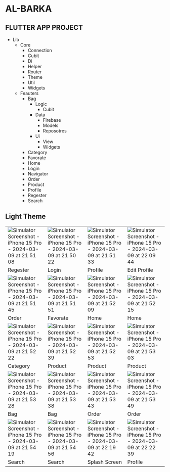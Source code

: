 # AL-BARKA

## FLUTTER APP PROJECT

- Lib
  - Core
      - Connection
      - Cubit
      - Di
      - Helper
      - Router
      - Theme
      - Util
      - Widgets
  - Feauters
      - Bag
          - Logic
              - Cubit
          - Data
              - Firebase
              - Models
              - Reposotres
          - Ui
              - View
              - Widgets
      - Category
      - Favorate
      - Home
      - Login
      - Navigator
      - Order
      - Product
      - Profile
      - Regester
      - Search

## Light Theme

|   |   |   |   |
|---|---|---|---|
| ![Simulator Screenshot - iPhone 15 Pro - 2024-03-09 at 21 51 08](https://github.com/omarheeh/albarka/assets/67519670/ab9a4699-9065-45e3-b91b-303e79099840)  | ![Simulator Screenshot - iPhone 15 Pro - 2024-03-09 at 21 50 22](https://github.com/omarheeh/albarka/assets/67519670/6a17fe18-eaa6-4c13-aed0-950c04c32efd)  | ![Simulator Screenshot - iPhone 15 Pro - 2024-03-09 at 21 51 33](https://github.com/omarheeh/albarka/assets/67519670/a09ef759-2d62-4b59-9ada-57064e28e2b7)  |  ![Simulator Screenshot - iPhone 15 Pro - 2024-03-09 at 22 09 44](https://github.com/omarheeh/albarka/assets/67519670/af993c1f-e8ca-489a-b00a-ac2a61547d11) |
|  Regester |  Login | Profile  |  Edit Profile |
| ![Simulator Screenshot - iPhone 15 Pro - 2024-03-09 at 21 51 45](https://github.com/omarheeh/albarka/assets/67519670/8e42f20b-13cb-4e0d-877f-9ee630b3f3d9)  | ![Simulator Screenshot - iPhone 15 Pro - 2024-03-09 at 21 51 51](https://github.com/omarheeh/albarka/assets/67519670/6dcb4545-916d-42e8-a68a-9ddce9c34cd1)  |  ![Simulator Screenshot - iPhone 15 Pro - 2024-03-09 at 21 52 09](https://github.com/omarheeh/albarka/assets/67519670/6f05d37a-112f-4ccd-91f5-6098373e7906) | ![Simulator Screenshot - iPhone 15 Pro - 2024-03-09 at 21 52 15](https://github.com/omarheeh/albarka/assets/67519670/bf67a47e-a762-478a-aa94-1d6e9e256e3e)  |
| Order  |  Favorate |  Home | Home  |
| ![Simulator Screenshot - iPhone 15 Pro - 2024-03-09 at 21 52 22](https://github.com/omarheeh/albarka/assets/67519670/fc7e27b1-0396-4993-958e-edabb75f5b3d)  |  ![Simulator Screenshot - iPhone 15 Pro - 2024-03-09 at 21 52 39](https://github.com/omarheeh/albarka/assets/67519670/1568c73b-5a79-47fe-abd9-e27c4053a477) |  ![Simulator Screenshot - iPhone 15 Pro - 2024-03-09 at 21 52 53](https://github.com/omarheeh/albarka/assets/67519670/e290a4b1-a191-48d4-8d38-8acff5fd0289) |  ![Simulator Screenshot - iPhone 15 Pro - 2024-03-09 at 21 53 03](https://github.com/omarheeh/albarka/assets/67519670/8aa0440c-d2f9-4c5a-88ff-90333bc606c8) |
| Category  | Product  | Product  | Product  |
|  ![Simulator Screenshot - iPhone 15 Pro - 2024-03-09 at 21 53 28](https://github.com/omarheeh/albarka/assets/67519670/8c438438-b66e-4922-bb41-64884f5a4ee1) |  ![Simulator Screenshot - iPhone 15 Pro - 2024-03-09 at 21 53 38](https://github.com/omarheeh/albarka/assets/67519670/ad0be01b-bd68-46ef-b8ed-9532d8eb2447) |  ![Simulator Screenshot - iPhone 15 Pro - 2024-03-09 at 21 53 43](https://github.com/omarheeh/albarka/assets/67519670/39a92aea-ffed-4e0c-aef1-bd4b382965d3) |  ![Simulator Screenshot - iPhone 15 Pro - 2024-03-09 at 21 53 49](https://github.com/omarheeh/albarka/assets/67519670/f0a9e44f-cb60-4a3d-a70a-377d5bab3d64) |
| Bag  | Bag  | Order  | Order  |
|  ![Simulator Screenshot - iPhone 15 Pro - 2024-03-09 at 21 54 19](https://github.com/omarheeh/albarka/assets/67519670/83bc4a6e-7164-42ce-8e7b-d6e518c2197a) |  ![Simulator Screenshot - iPhone 15 Pro - 2024-03-09 at 21 54 56](https://github.com/omarheeh/albarka/assets/67519670/8d047845-1c0d-4cee-bda7-2da38f63c4fc) |  ![Simulator Screenshot - iPhone 15 Pro - 2024-03-09 at 22 19 42](https://github.com/omarheeh/albarka/assets/67519670/17bab851-7dd3-4976-b67c-afc6883c0a55) |  ![Simulator Screenshot - iPhone 15 Pro - 2024-03-09 at 22 22 39](https://github.com/omarheeh/albarka/assets/67519670/28147a2c-ac0b-4f48-b25a-2419239c5cbc) |
|  Search |  Search |  Splash Screen | Profile  |

